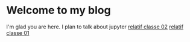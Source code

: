 # Welcome to my blog

I'm glad you are here. I plan to talk about jupyter
[relatif classe 02](Classe-02.md)
[relatif classe 01](Classe-01.md)
